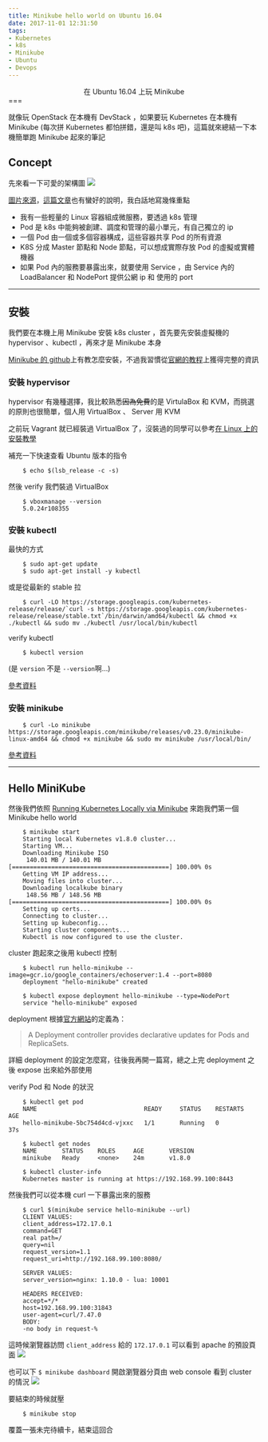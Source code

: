 ```yaml
---
title: Minikube hello world on Ubuntu 16.04
date: 2017-11-01 12:31:50
tags:
- Kubernetes
- k8s
- Minikube
- Ubuntu
- Devops
---
```

<center>在 Ubuntu 16.04 上玩 Minikube</center>
===
<br>

就像玩 OpenStack 在本機有 DevStack ，如果要玩 Kubernetes 在本機有 Minikube (每次拼 Kubernetes 都怕拼錯，還是叫 k8s 吧)，這篇就來總結一下本機簡單跑 Minikube 起來的筆記

## Concept

先來看一下可愛的架構圖
![](http://omerio.com/wp-content/uploads/2015/12/kubernetes_cluster.png)

[圖片來源](http://dockone.io/article/932)，[這篇文章](http://time-track.cn/Kubernetes-resources-summaries.html)也有蠻好的說明，我白話地寫幾條重點

- 我有一些輕量的 Linux 容器組成微服務，要透過 k8s 管理
- Pod 是 k8s 中能夠被創建、調度和管理的最小單元，有自己獨立的 ip
- 一個 Pod 由一個或多個容器構成，這些容器共享 Pod 的所有資源
- K8S 分成 Master 節點和 Node 節點，可以想成實際存放 Pod 的虛擬或實體機器
- 如果 Pod 內的服務要暴露出來，就要使用 Service ，由 Service 內的 LoadBalancer 和 NodePort 提供公網 ip 和 使用的 port

---

## 安裝

我們要在本機上用 Minikube 安裝 k8s cluster ，首先要先安裝虛擬機的 hypervisor 、kubectl ，再來才是 Minikube 本身

[Minikube 的 github](https://github.com/kubernetes/minikube)上有教怎麼安裝，不過我習慣從[官網的教程](https://kubernetes.io/docs/tasks/tools/install-minikube/)上獲得完整的資訊

### 安裝 hypervisor

hypervisor 有幾種選擇，我比較熟悉~~因為免費~~的是 VirtulaBox 和 KVM，而挑選的原則也很簡單，個人用 VirtualBox 、 Server 用 KVM

之前玩 Vagrant 就已經裝過 VirtualBox 了，沒裝過的同學可以參考[在 Linux 上的安裝教學](https://www.virtualbox.org/wiki/Linux_Downloads)

補充一下快速查看 Ubuntu 版本的指令
```
    $ echo $(lsb_release -c -s)
```

然後 verify 我們裝過 VirtualBox
```
    $ vboxmanage --version
    5.0.24r108355
```

### 安裝 kubectl

最快的方式
```
    $ sudo apt-get update
    $ sudo apt-get install -y kubectl 
```

或是從最新的 stable 拉
```
    $ curl -LO https://storage.googleapis.com/kubernetes-release/release/`curl -s https://storage.googleapis.com/kubernetes-release/release/stable.txt`/bin/darwin/amd64/kubectl && chmod +x ./kubectl && sudo mv ./kubectl /usr/local/bin/kubectl
```

verify kubectl 
```
    $ kubectl version
```
(是 `version` 不是 `--version`啊…)

[參考資料](https://kubernetes.io/docs/tasks/tools/install-kubectl/)

### 安裝 minikube

```
    $ curl -Lo minikube https://storage.googleapis.com/minikube/releases/v0.23.0/minikube-linux-amd64 && chmod +x minikube && sudo mv minikube /usr/local/bin/
```

[參考資料](https://github.com/kubernetes/minikube/releases)

---

## Hello MiniKube

然後我們依照 [Running Kubernetes Locally via Minikube](https://kubernetes.io/docs/getting-started-guides/minikube/) 來跑我們第一個 Minikube hello world

```
    $ minikube start
    Starting local Kubernetes v1.8.0 cluster...
    Starting VM...
    Downloading Minikube ISO
     140.01 MB / 140.01 MB [============================================] 100.00% 0s
    Getting VM IP address...
    Moving files into cluster...
    Downloading localkube binary
     148.56 MB / 148.56 MB [============================================] 100.00% 0s
    Setting up certs...
    Connecting to cluster...
    Setting up kubeconfig...
    Starting cluster components...
    Kubectl is now configured to use the cluster.
```

cluster 跑起來之後用 kubectl 控制
```
    $ kubectl run hello-minikube --image=gcr.io/google_containers/echoserver:1.4 --port=8080
    deployment "hello-minikube" created

    $ kubectl expose deployment hello-minikube --type=NodePort
    service "hello-minikube" exposed
```

deployment 根據[官方網站](https://kubernetes.io/docs/concepts/workloads/controllers/deployment/)的定義為：
> A Deployment controller provides declarative updates for Pods and ReplicaSets.

詳細 deployment 的設定怎麼寫，往後我再開一篇寫，總之上完 deployment 之後 expose 出來給外部使用

verify Pod 和 Node 的狀況
```
    $ kubectl get pod
    NAME                              READY     STATUS    RESTARTS   AGE
    hello-minikube-5bc754d4cd-vjxxc   1/1       Running   0          37s

    $ kubectl get nodes
    NAME       STATUS    ROLES     AGE       VERSION
    minikube   Ready     <none>    24m       v1.8.0

    $ kubectl cluster-info
    Kubernetes master is running at https://192.168.99.100:8443
```

然後我們可以從本機 curl 一下暴露出來的服務
```
    $ curl $(minikube service hello-minikube --url)
    CLIENT VALUES:
    client_address=172.17.0.1
    command=GET
    real path=/
    query=nil
    request_version=1.1
    request_uri=http://192.168.99.100:8080/
    
    SERVER VALUES:
    server_version=nginx: 1.10.0 - lua: 10001
    
    HEADERS RECEIVED:
    accept=*/*
    host=192.168.99.100:31843
    user-agent=curl/7.47.0
    BODY:
    -no body in request-%
```

這時候瀏覽器訪問 `client_address` 給的 `172.17.0.1` 可以看到 apache 的預設頁面
![](https://i.imgur.com/XxKUcX8.png)


也可以下 `$ minikube dashboard` 開啟瀏覽器分頁由 web console 看到 cluster 的情況
![](https://i.imgur.com/Y8a4VW9.png)


要結束的時候就壓
```
    $ minikube stop
```

覆蓋一張未完待續卡，結束這回合

